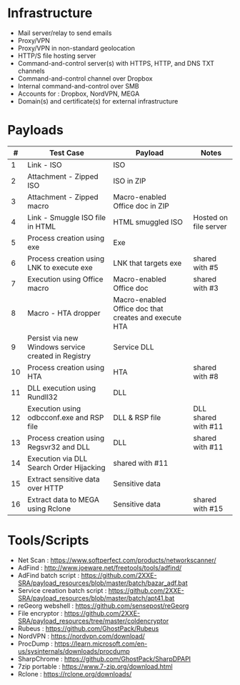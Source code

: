 # Infrastructure

- Mail server/relay to send emails
- Proxy/VPN 
- Proxy/VPN in non-standard geolocation
- HTTP/S file hosting server  
- Command-and-control server(s) with HTTPS, HTTP, and DNS TXT channels
- Command-and-control channel over Dropbox
- Internal command-and-control over SMB
- Accounts for : Dropbox, NordVPN, MEGA
- Domain(s) and certificate(s) for external infrastructure

# Payloads

|#|Test Case|Payload|Notes|
|---|---|---|---|
|1|Link - ISO|ISO||
|2|Attachment - Zipped ISO|ISO in ZIP||
|3|Attachment - Zipped macro|Macro-enabled Office doc in ZIP||
|4|Link - Smuggle ISO file in HTML|HTML smuggled ISO|Hosted on file server|
|5|Process creation using exe|Exe||
|6|Process creation using LNK to execute exe|LNK that targets exe|shared with #5|
|7|Execution using Office macro|Macro-enabled Office doc|shared with #3|
|8|Macro - HTA dropper|Macro-enabled Office doc that creates and execute HTA||
|9|Persist via new Windows service created in Registry|Service DLL||
|10|Process creation using HTA|HTA|shared with #8|
|11|DLL execution using Rundll32|DLL||
|12|Execution using odbcconf.exe and RSP file|DLL & RSP file|DLL shared with #11|
|13|Process creation using Regsvr32 and DLL|DLL|shared with #11|
|14|Execution via DLL Search Order Hijacking|shared with #11|
|15|Extract sensitive data over HTTP|Sensitive data||
|16|Extract data to MEGA using Rclone|Sensitive data|shared with #15|

# Tools/Scripts

- Net Scan : https://www.softperfect.com/products/networkscanner/
- AdFind : http://www.joeware.net/freetools/tools/adfind/
- AdFind batch script : https://github.com/2XXE-SRA/payload_resources/blob/master/batch/bazar_adf.bat
- Service creation batch script : https://github.com/2XXE-SRA/payload_resources/blob/master/batch/apt41.bat
- reGeorg webshell : https://github.com/sensepost/reGeorg
- File encryptor : https://github.com/2XXE-SRA/payload_resources/tree/master/coldencryptor
- Rubeus : https://github.com/GhostPack/Rubeus
- NordVPN : https://nordvpn.com/download/
- ProcDump : https://learn.microsoft.com/en-us/sysinternals/downloads/procdump
- SharpChrome : https://github.com/GhostPack/SharpDPAPI
- 7zip portable : https://www.7-zip.org/download.html
- Rclone : https://rclone.org/downloads/
